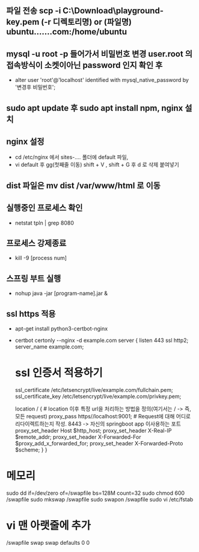 ## 파일 전송 scp -i C:\Download\playground-key.pem (-r 디렉토리명) or (파일명) ubuntu.......com:/home/ubuntu


## mysql -u root -p 들어가서 비밀번호 변경 user.root 의 접속방식이 소켓이아닌 password 인지 확인 후 
* alter user 'root'@'localhost' identified with mysql_native_password by '변경후 비밀번호';

## sudo apt update 후 sudo apt install npm, nginx 설치

## nginx 설정
* cd /etc/nginx 에서 sites-.... 폴더에 default 파일, 
* vi default 후 gg(첫째줄 이동) shift + V , shift + G 후 d 로 삭제 붙여넣기

## dist 파일은 mv dist /var/www/html 로 이동

## 실행중인 프로세스 확인
* netstat tpln | grep 8080

## 프로세스 강제종료
* kill -9 [process num]

## 스프링 부트 실행
* nohup java -jar [program-name].jar &

## ssl https 적용
*  apt-get install python3-certbot-nginx
* certbot certonly --nginx -d example.com
  server {
  listen 443 ssl http2;
  server_name example.com;

  # ssl 인증서 적용하기
  ssl_certificate /etc/letsencrypt/live/example.com/fullchain.pem;
  ssl_certificate_key /etc/letsencrypt/live/example.com/privkey.pem;

  location / { # location 이후 특정 url을 처리하는 방법을 정의(여기서는 / -> 즉, 모든 request)
  proxy_pass https//localhost:9001; # Request에 대해 어디로 리다이렉트하는지 작성. 8443 -> 자신의 springboot app 이사용하는 포트
  proxy_set_header Host $http_host;
  proxy_set_header X-Real-IP $remote_addr;
  proxy_set_header X-Forwarded-For $proxy_add_x_forwarded_for;
  proxy_set_header X-Forwarded-Proto $scheme;
  }
  }

# 메모리
sudo dd if=/dev/zero of=/swapfile bs=128M count=32
sudo chmod 600 /swapfile
sudo mkswap /swapfile
sudo swapon /swapfile
sudo vi /etc/fstab
# vi 맨 아랫줄에 추가
/swapfile swap swap defaults 0 0

